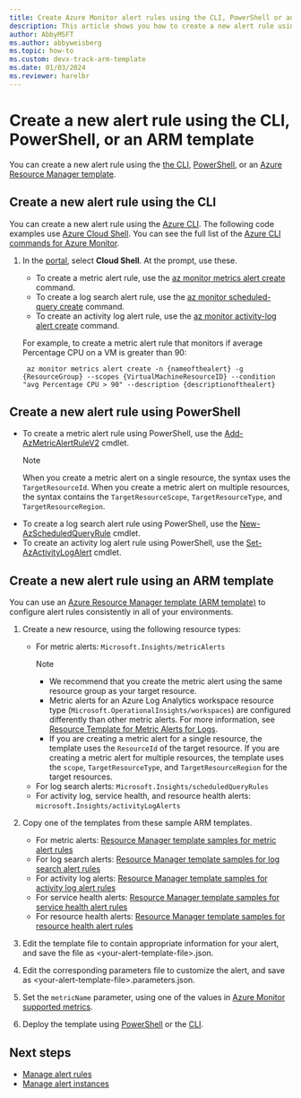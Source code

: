 ```yaml
---
title: Create Azure Monitor alert rules using the CLI, PowerShell or an ARM template
description: This article shows you how to create a new alert rule using the CLI, PowerShell or an ARM template.
author: AbbyMSFT
ms.author: abbyweisberg
ms.topic: how-to
ms.custom: devx-track-arm-template
ms.date: 01/03/2024
ms.reviewer: harelbr
---
```


# Create a new alert rule using the CLI, PowerShell, or an ARM template

You can create a new alert rule using the [the CLI](#create-a-new-alert-rule-using-the-cli), [PowerShell](#create-a-new-alert-rule-using-powershell), or an [Azure Resource Manager template](#create-a-new-alert-rule-using-an-arm-template).

## Create a new alert rule using the CLI

You can create a new alert rule using the [Azure CLI](/cli/azure/get-started-with-azure-cli). The following code examples use [Azure Cloud Shell](../../cloud-shell/overview.md). You can see the full list of the [Azure CLI commands for Azure Monitor](/cli/azure/azure-cli-reference-for-monitor#azure-monitor-references).

1. In the [portal](https://portal.azure.com/), select **Cloud Shell**. At the prompt, use these.

    - To create a metric alert rule, use the [az monitor metrics alert create](/cli/azure/monitor/metrics/alert) command.
    - To create a log search alert rule, use the [az monitor scheduled-query create](/cli/azure/monitor/scheduled-query) command.
    - To create an activity log alert rule, use the [az monitor activity-log alert create](/cli/azure/monitor/activity-log/alert) command.

    For example, to create a metric alert rule that monitors if average Percentage CPU on a VM is greater than 90:
    ```azurecli
     az monitor metrics alert create -n {nameofthealert} -g {ResourceGroup} --scopes {VirtualMachineResourceID} --condition "avg Percentage CPU > 90" --description {descriptionofthealert}
    ```

## Create a new alert rule using PowerShell

- To create a metric alert rule using PowerShell, use the [Add-AzMetricAlertRuleV2](/powershell/module/az.monitor/add-azmetricalertrulev2) cmdlet.
    > [!NOTE]
    > When you create a metric alert on a single resource, the syntax uses the `TargetResourceId`. When you create a metric alert on multiple resources, the syntax contains the `TargetResourceScope`, `TargetResourceType`, and `TargetResourceRegion`.
- To create a log search alert rule using PowerShell, use the [New-AzScheduledQueryRule](/powershell/module/az.monitor/new-azscheduledqueryrule) cmdlet.
- To create an activity log alert rule using PowerShell, use the [Set-AzActivityLogAlert](/powershell/module/az.monitor/set-azactivitylogalert) cmdlet.

## Create a new alert rule using an ARM template

You can use an [Azure Resource Manager template (ARM template)](../../azure-resource-manager/templates/syntax.md) to configure alert rules consistently in all of your environments.

1. Create a new resource, using the following resource types:
    - For metric alerts: `Microsoft.Insights/metricAlerts`
        > [!NOTE]
        > - We recommend that you create the metric alert using the same resource group as your target resource.
        > - Metric alerts for an Azure Log Analytics workspace resource type (`Microsoft.OperationalInsights/workspaces`) are configured differently than other metric alerts. For more information, see [Resource Template for Metric Alerts for Logs](alerts-metric-logs.md#resource-template-for-metric-alerts-for-logs).
        > - If you are creating a metric alert for a single resource, the template uses the `ResourceId` of the target resource. If you are creating a metric alert for multiple resources, the template uses the `scope`, `TargetResourceType`, and `TargetResourceRegion` for the target resources.
    - For log search alerts: `Microsoft.Insights/scheduledQueryRules`
    - For activity log, service health, and resource health alerts: `microsoft.Insights/activityLogAlerts`

1. Copy one of the templates from these sample ARM templates.
    - For metric alerts: [Resource Manager template samples for metric alert rules](resource-manager-alerts-metric.md)
    - For log search alerts: [Resource Manager template samples for log search alert rules](resource-manager-alerts-log.md)
    - For activity log alerts: [Resource Manager template samples for activity log alert rules](resource-manager-alerts-activity-log.md)
    - For service health alerts: [Resource Manager template samples for service health alert rules](resource-manager-alerts-service-health.md)
    - For resource health alerts: [Resource Manager template samples for resource health alert rules](resource-manager-alerts-resource-health.md)
1. Edit the template file to contain appropriate information for your alert, and save the file as \<your-alert-template-file\>.json.
1. Edit the corresponding parameters file to customize the alert, and save as \<your-alert-template-file\>.parameters.json.
1. Set the `metricName` parameter, using one of the values in [Azure Monitor supported metrics](../essentials/metrics-supported.md).
1. Deploy the template using [PowerShell](../../azure-resource-manager/templates/deploy-powershell.md#deploy-local-template) or the [CLI](../../azure-resource-manager/templates/deploy-cli.md#deploy-local-template).

## Next steps
- [Manage alert rules](alerts-manage-alert-rules.md)
- [Manage alert instances](alerts-manage-alert-instances.md)
 
